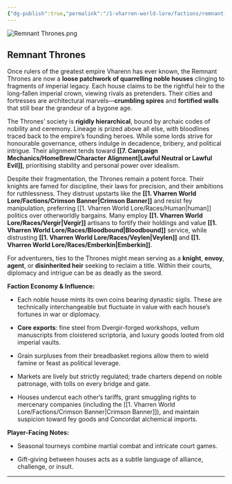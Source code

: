 ```yaml
---
{"dg-publish":true,"permalink":"/1-vharren-world-lore/factions/remnant-thrones/"}
---
```



![Remnant Thrones.png](/img/user/z.%20Assets/Remnant%20Thrones.png)
##  **Remnant Thrones**

Once rulers of the greatest empire Vharenn has ever known, the Remnant Thrones are now a **loose patchwork of quarrelling noble houses** clinging to fragments of imperial legacy. Each house claims to be the rightful heir to the long-fallen imperial crown, viewing rivals as pretenders. Their cities and fortresses are architectural marvels—**crumbling spires** and **fortified walls** that still bear the grandeur of a bygone age.

The Thrones’ society is **rigidly hierarchical**, bound by archaic codes of nobility and ceremony. Lineage is prized above all else, with bloodlines traced back to the empire’s founding heroes. While some lords strive for honourable governance, others indulge in decadence, bribery, and political intrigue. Their alignment tends toward **[[7. Campaign Mechanics/HomeBrew/Character Alignment\|Lawful Neutral or Lawful Evil]]**, prioritising stability and personal power over idealism.

Despite their fragmentation, the Thrones remain a potent force. Their knights are famed for discipline, their laws for precision, and their ambitions for ruthlessness. They distrust upstarts like the **[[1. Vharren World Lore/Factions/Crimson Banner\|Crimson Banner]]** and resist fey manipulation, preferring [[1. Vharren World Lore/Races/Human\|human]] politics over otherworldly bargains. Many employ **[[1. Vharren World Lore/Races/Vergir\|Vergir]]** artisans to fortify their holdings and value **[[1. Vharren World Lore/Races/Bloodbound\|Bloodbound]]** service, while distrusting **[[1. Vharren World Lore/Races/Veylen\|Veylen]]** and **[[1. Vharren World Lore/Races/Emberkin\|Emberkin]]**.

For adventurers, ties to the Thrones might mean serving as a **knight**, **envoy**, **agent**, or **disinherited heir** seeking to reclaim a title. Within their courts, diplomacy and intrigue can be as deadly as the sword.

**Faction Economy & Influence:**

- Each noble house mints its own coins bearing dynastic sigils. These are technically interchangeable but fluctuate in value with each house’s fortunes in war or diplomacy.
    
- **Core exports**: fine steel from Dvergir-forged workshops, vellum manuscripts from cloistered scriptoria, and luxury goods looted from old imperial vaults.
    
- Grain surpluses from their breadbasket regions allow them to wield famine or feast as political leverage.
    
- Markets are lively but strictly regulated; trade charters depend on noble patronage, with tolls on every bridge and gate.
    
- Houses undercut each other’s tariffs, grant smuggling rights to mercenary companies (including the [[1. Vharren World Lore/Factions/Crimson Banner\|Crimson Banner]]), and maintain suspicion toward fey goods and Concordat alchemical imports.
    

**Player-Facing Notes:**

- Seasonal tourneys combine martial combat and intricate court games.
    
- Gift-giving between houses acts as a subtle language of alliance, challenge, or insult.
    

---


